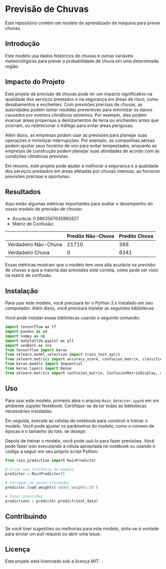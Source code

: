 # Previsão de Chuvas

Este repositório contém um modelo de aprendizado de máquina para prever chuvas.

## Introdução

Este modelo usa dados históricos de chuvas e outras variáveis meteorológicas para prever a probabilidade de chuva em uma determinada região.

## Impacto do Projeto

Este projeto de previsão de chuvas pode ter um impacto significativo na qualidade dos serviços prestados e na segurança em áreas de risco, como desabamentos e enchentes. Com previsões precisas de chuvas, as autoridades podem tomar medidas preventivas para minimizar os danos causados por eventos climáticos extremos. Por exemplo, eles podem evacuar áreas propensas a deslizamentos de terra ou enchentes antes que ocorram, ou redirecionar o tráfego para evitar áreas perigosas.

Além disso, as empresas podem usar as previsões para planejar suas operações e minimizar interrupções. Por exemplo, as companhias aéreas podem ajustar seus horários de voo para evitar tempestades, enquanto as empresas de construção podem planejar suas atividades de acordo com as condições climáticas previstas.

Em resumo, este projeto pode ajudar a melhorar a segurança e a qualidade dos serviços prestados em áreas afetadas por chuvas intensas, ao fornecer previsões precisas e oportunas.

## Resultados

Aqui estão algumas métricas importantes para avaliar o desempenho do nosso modelo de previsão de chuvas:

- Acurácia: 0.9863567635992827
- Matriz de Confusão:

|       | Predito Não-Chuva | Predito Chuva |
|-------|-------------------|---------------|
| Verdadeiro Não-Chuva | 21710            | 388           |
| Verdadeiro Chuva     | 0                | 6341          |

Essas métricas mostram que o modelo tem uma alta acurácia na previsão de chuvas e que a maioria das previsões está correta, como pode ser visto na matriz de confusão.



## Instalação

Para usar este modelo, você precisará ter o Python 3.x instalado em seu computador. Além disso, você precisará instalar as seguintes bibliotecas:

Você pode instalar essas bibliotecas usando o seguinte comando:

```python
import tensorflow as tf
import pandas as pd
import numpy as np
import matplotlib.pyplot as plt
import seaborn as sns
from tensorflow import keras
from sklearn.model_selection import train_test_split
from sklearn.metrics import accuracy_score, confusion_matrix, classification_report
from keras.models import Sequential
from keras.layers import Dense
from sklearn.metrics import confusion_matrix, ConfusionMatrixDisplay, accuracy_score, precision_score, recall_score, f1_score, classification_report
```

## Uso

Para usar este modelo, primeiro abra o arquivo `Rain_detector.ipynb` em um ambiente Jupyter Notebook. Certifique-se de ter todas as bibliotecas necessárias instaladas.

Em seguida, execute as células do notebook para construir e treinar o modelo. Você pode ajustar os parâmetros do modelo, como o número de épocas e o tamanho do lote, se desejar.

Depois de treinar o modelo, você pode usá-lo para fazer previsões. Você pode fazer isso executando a célula apropriada no notebook ou usando o código a seguir em seu próprio script Python:

```python
from rain_prediction import RainPredictor

# Criar uma instância do modelo
predictor = RainPredictor()

# Carregar os pesos treinados
predictor.load_weights('model_weights.h5')

# Fazer previsões
predictions = predictor.predict(test_data)
```

## Contribuindo

Se você tiver sugestões ou melhorias para este modelo, sinta-se à vontade para enviar um pull request ou abrir uma issue.

## Licença

Este projeto está licenciado sob a licença MIT.

